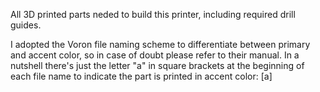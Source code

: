 All 3D printed parts neded to build this printer, including required drill guides.

I adopted the Voron file naming scheme to differentiate between primary and accent color, so in case of doubt please refer to their manual. In a nutshell there's just the letter "a" in square brackets at the beginning of each file name to indicate the part is printed in accent color: [a]
